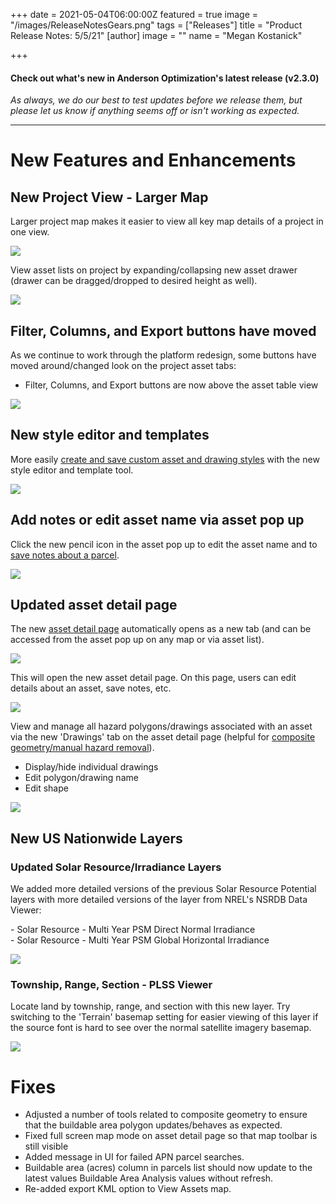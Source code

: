 +++
date = 2021-05-04T06:00:00Z
featured = true
image = "/images/ReleaseNotesGears.png"
tags = ["Releases"]
title = "Product Release Notes: 5/5/21"
[author]
image = ""
name = "Megan Kostanick"

+++
#### **Check out what's new in Anderson Optimization's latest release (v2.3.0)**

_As always, we do our best to test updates before we release them, but please let us know if anything seems off or isn't working as expected._

***

# **New Features and Enhancements**

## New Project View - Larger Map

Larger project map makes it easier to view all key map details of a project in one view.

![](/images/new_project_map_view.png)

View asset lists on project by expanding/collapsing new asset drawer (drawer can be dragged/dropped to desired height as well).

![](/images/drawer_view.png)

## Filter, Columns, and Export buttons have moved

As we continue to work through the platform redesign, some buttons have moved around/changed look on the project asset tabs:

* Filter, Columns, and Export buttons are now above the asset table view

![](/images/new_columns_menu.png)

## New style editor and templates

More easily [create and save custom asset and drawing styles](https://docs.andersonopt.com/prospect/advanced-tools/custom-style-assets-and-drawings "create and save custom asset and drawing styles") with the new style editor and template tool.

![](/images/style_template_new.png)

## Add notes or edit asset name via asset pop up

Click the new pencil icon in the asset pop up to edit the asset name and to [save notes about a parcel](https://docs.andersonopt.com/prospect/reviewing-parcels/add-parcel-notes).

![](/images/edit_asset.png)

## Updated asset detail page

The new [asset detail page](https://docs.andersonopt.com/prospect/advanced-tools/asset-detail-page "asset detail page") automatically opens as a new tab (and can be accessed from the asset pop up on any map or via asset list).

![](/images/asset_detail_new_tab.png)

This will open the new asset detail page. On this page, users can edit details about an asset, save notes, etc.

![](/images/asset_new_tab.png)

View and manage all hazard polygons/drawings associated with an asset via the new 'Drawings' tab on the asset detail page (helpful for [composite geometry/manual hazard removal](https://docs.andersonopt.com/prospect/untitled/manually-remove-hazards-from-buildable-area)). 

* Display/hide individual drawings
* Edit polygon/drawing name 
* Edit shape

![](/images/drawings_tab.png)

## New US Nationwide Layers

### Updated Solar Resource/Irradiance Layers

We added more detailed versions of the previous Solar Resource Potential layers with more detailed versions of the layer from NREL's NSRDB Data Viewer:

\- Solar Resource - Multi Year PSM Direct Normal Irradiance  
\- Solar Resource - Multi Year PSM Global Horizontal Irradiance

![](/images/solarresourcepotential.png)

### Township, Range, Section - PLSS Viewer

Locate land by township, range, and section with this new layer. Try switching to the 'Terrain' basemap setting for easier viewing of this layer if the source font is hard to see over the normal satellite  imagery basemap.

![](/images/plssviewer.png)

# Fixes

* Adjusted a number of tools related to composite geometry to ensure that the buildable area polygon updates/behaves as expected. 
* Fixed full screen map mode on asset detail page so that map toolbar is still visible
* Added message in UI for failed APN parcel searches.
* Buildable area (acres) column in parcels list should now update to the latest values Buildable Area Analysis values without refresh.
* Re-added export KML option to View Assets map.